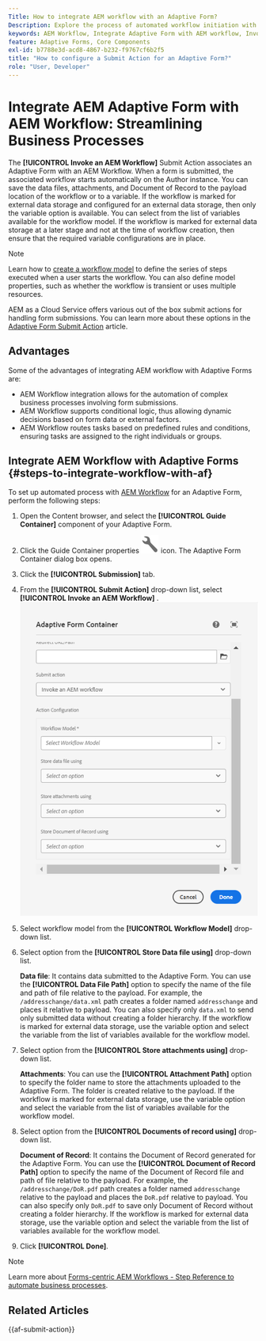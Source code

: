 ```yaml
---
Title: How to integrate AEM workflow with an Adaptive Form?
Description: Explore the process of automated workflow initiation with AEM Forms Submit Action.
keywords: AEM Workflow, Integrate Adaptive Form with AEM workflow, Invoke AEM workflow Submit Action
feature: Adaptive Forms, Core Components
exl-id: b7788e3d-acd8-4867-b232-f9767cf6b2f5
title: "How to configure a Submit Action for an Adaptive Form?"
role: "User, Developer"
---
```

# Integrate AEM Adaptive Form with AEM Workflow: Streamlining Business Processes

The **[!UICONTROL Invoke an AEM Workflow]** Submit Action associates an Adaptive Form with an AEM Workflow. When a form is submitted, the associated workflow starts automatically on the Author instance. You can save the data files, attachments, and Document of Record to the payload location of the workflow or to a variable. If the workflow is marked for external data storage and configured for an external data storage, then only the variable option is available. You can select from the list of variables available for the workflow model. If the workflow is marked for external data storage at a later stage and not at the time of workflow creation, then ensure that the required variable configurations are in place.

>[!NOTE]
>
>  Learn how to [create a workflow model](https://experienceleague.adobe.com/docs/experience-manager-65/developing/extending-aem/extending-workflows/workflows-models.html?lang=en#extending-aem) to define the series of steps executed when a user starts the workflow. You can also define model properties, such as whether the workflow is transient or uses multiple resources.

AEM as a Cloud Service offers various out of the box submit actions for handling form submissions. You can learn more about these options in the [Adaptive Form Submit Action](/help/forms/configure-submit-actions-core-components.md)  article.

## Advantages

Some of the advantages of integrating AEM workflow with Adaptive Forms are:

* AEM Workflow integration allows for the automation of complex business processes involving form submissions.
*  AEM Workflow supports conditional logic, thus allowing dynamic decisions based on form data or external factors.
* AEM Workflow routes tasks based on predefined rules and conditions, ensuring tasks are assigned to the right individuals or groups.

<!--
## Prerequisites

Before using the **[!UICONTROL Invoke an AEM Workflow]** Submit Action configure the following for the **[!UICONTROL AEM DS settings service]** configuration: 

* **[!UICONTROL Processing Server URL]**: The Processing Server is the server where the Forms or AEM Workflow is triggered. This can be same as the URL of the AEM author instance or another server.

* **[!UICONTROL Processing Server User Name]**: Workflow user's username

* **[!UICONTROL Processing Server Password]**: Workflow user's password -->

## Integrate AEM Workflow with Adaptive Forms {#steps-to-integrate-workflow-with-af}

To set up automated process with [AEM Workflow](https://experienceleague.adobe.com/docs/experience-manager-65/developing/extending-aem/extending-workflows/workflows-models.html?lang=en#extending-aem) for an Adaptive Form, perform the following steps:

1. Open the Content browser, and select the **[!UICONTROL Guide Container]** component of your Adaptive Form. 
1. Click the Guide Container properties ![Guide properties](/help/forms/assets/configure-icon.svg) icon. The Adaptive Form Container dialog box opens. 
1. Click the  **[!UICONTROL Submission]** tab. 
1. From the **[!UICONTROL Submit Action]** drop-down list, select **[!UICONTROL Invoke an AEM Workflow]** .
    ![Action configuration of Send Email](/help/forms/assets/configure-invoke-aem-workflow.png)

1. Select workflow model from the **[!UICONTROL Workflow Model]** drop-down list.
1. Select option from the **[!UICONTROL Store Data file using]** drop-down list. 
    
    **Data file**: It contains data submitted to the Adaptive Form. You can use the **[!UICONTROL Data File Path]** option to specify the name of the file and path of file relative to the payload. For example, the `/addresschange/data.xml` path creates a folder named `addresschange` and places it relative to payload. You can also specify only `data.xml` to send only submitted data without creating a folder hierarchy. If the workflow is marked for external data storage, use the variable option and select the variable from the list of variables available for the workflow model. 
    
1. Select option from the **[!UICONTROL Store attachments using]** drop-down list. 
    
    **Attachments**: You can use the **[!UICONTROL Attachment Path]** option to specify the folder name to store the attachments uploaded to the Adaptive Form. The folder is created relative to the payload. If the workflow is marked for external data storage, use the variable option and select the variable from the list of variables available for the workflow model.

1. Select option from the **[!UICONTROL Documents of record using]** drop-down list. 
    
    **Document of Record**: It contains the Document of Record generated for the Adaptive Form. You can use the **[!UICONTROL Document of Record Path]** option to specify the name of the Document of Record file and path of file relative to the payload. For example, the `/addresschange/DoR.pdf` path creates a folder named `addresschange` relative to the payload and places the `DoR.pdf` relative to payload. You can also specify only `DoR.pdf` to save only Document of Record without creating a folder hierarchy. If the workflow is marked for external data storage, use the variable option and select the variable from the list of variables available for the workflow model.
1. Click **[!UICONTROL Done]**.

>[!NOTE]
>
> Learn more about [Forms-centric AEM Workflows - Step Reference to automate business processes](/help/forms/aem-forms-workflow-step-reference.md).  

<!--
## Best Practices

* When configuring the **[!UICONTROL Invoke an AEM Workflow]** Submit Action, select the appropriate workflow model that aligns with the desired business process.
* In case, the workflow involves external data storage, be sure to configure the workflow accordingly. It is recommended to set up variables appropriately and in accordance with any external storage requirements. -->

## Related Articles

{{af-submit-action}}
